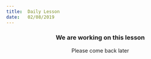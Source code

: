 ```yaml
---
title:  Daily Lesson
date:   02/08/2019
---
```


### <center>We are working on this lesson</center>
<center>Please come back later</center>